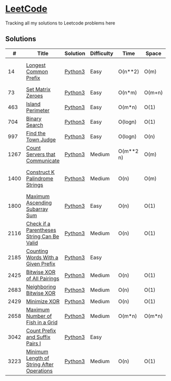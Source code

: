 # [LeetCode](https://leetcode.com/problemset/all/)

Tracking all my solutions to Leetcode problems here


## Solutions

|  #  | Title           |  Solution       |  Difficulty           | Time          | Space     | Note| 
|-----|---------------- | --------------- | --------------- | --------------- | ------------- |-----|
14 | [Longest Common Prefix](https://leetcode.com/problems/longest-common-prefix) | [Python3](./Python/longest-common-prefix.py) | Easy | O(n**2) | O(m) |Beats 100% of the solutions
73 | [Set Matrix Zeroes](https://leetcode.com/problems/set-matrix-zeroes) | [Python3](./Python/set_matrix_zeroes.py) | Easy | O(n*m) | O(m+n) | 
463 | [Island Perimeter](https://leetcode.com/problems/island-perimeter) | [Python3](./Python/island_perimeter.py) | Easy | O(m*n) | O(1) |
704 | [Binary Search](https://leetcode.com/problems/binary-search) | [Python3](./Python/binary_search.py) | Easy | O(logn) | O(1) |
997 | [Find the Town Judge](https://leetcode.com/problems/find-the-town-judge) | [Python3](./Python/find_the_town_judge.py) | Easy | O(logn) | O(n) |
1267 | [Count Servers that Communicate](https://leetcode.com/problems/count-servers-that-communicate) | [Python3](./Python/count_servers_that_communicate.py) | Medium | O(m**2 n) | O(m) |
1400 | [Construct K Palindrome Strings](https://leetcode.com/problems/construct-k-palindrome-strings) | [Python3](./Python/construct-k-palindrome-strings.py) | Medium | O(n) | O(m) |Beats 100% of the solutions
1800 | [Maximum Ascending Subarray Sum](https://leetcode.com/problems/maximum-ascending-subarray-sum) | [Python3](./Python/maximum_ascending_subarray_sum.py) | Easy | O(n) | O(1) |
2116 | [Check if a Parentheses String Can Be Valid](https://leetcode.com/problems/check-if-a-parentheses-string-can-be-valid) | [Python3](./Python/check-if-a-parentheses-string-can-be-valid.py) | Medium | O(n) | O(1) |
2185 | [Counting Words With a Given Prefix](https://leetcode.com/problems/counting-words-with-a-given-prefix) | [Python3](./Python/counting-words-with-a-given-prefix.py) | Easy | | |
2425 | [Bitwise XOR of All Pairings](https://leetcode.com/problems/bitwise-xor-of-all-pairings) | [Python3](./Python/bitwise_xor_of_all_pairings.py) | Medium | O(n) | O(1) |
2683 | [Neighboring Bitwise XOR](https://leetcode.com/problems/neighboring-bitwise-xor) | [Python3](./Python/neighboring_bitwise_xor.py) | Medium | O(n) | O(1) |
2429 | [Minimize XOR](https://leetcode.com/problems/minimize-xor) | [Python3](./Python/minimize-xor.py) | Medium | O(n) | O(1) |
2658 | [Maximum Number of Fish in a Grid](https://leetcode.com/problems/maximum-number-of-fish-in-a-grid) | [Python3](./Python/maximum_number_of_fish_in_a_grid.py) | Medium | O(m*n) | O(m*n) |
3042 | [Count Prefix and Suffix Pairs I](https://leetcode.com/problems/count-prefix-and-suffix-pairs-i) | [Python3](./Python/count-prefix-and-suffix-pairs-i.py) | Easy | | |
3223 | [Minimum Length of String After Operations](https://leetcode.com/problems/minimum-length-of-string-after-operations) | [Python3](./Python/minimum-length-of-string-after-operations.py) | Medium |O(n) | O(1)|
